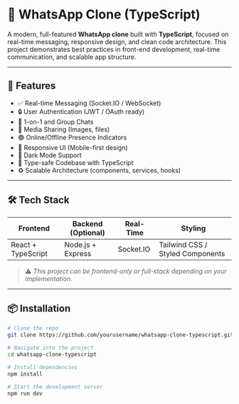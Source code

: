 # 📱 WhatsApp Clone (TypeScript)

A modern, full-featured **WhatsApp clone** built with **TypeScript**, focused on real-time messaging, responsive design, and clean code architecture. This project demonstrates best practices in front-end development, real-time communication, and scalable app structure.

---

## 🚀 Features

- ✅ Real-time Messaging (Socket.IO / WebSocket)
- 🔒 User Authentication (JWT / OAuth ready)
- 💬 1-on-1 and Group Chats
- 📸 Media Sharing (Images, files)
- 🟢 Online/Offline Presence Indicators
- 📱 Responsive UI (Mobile-first design)
- 🌙 Dark Mode Support
- 🧼 Type-safe Codebase with TypeScript
- ♻️ Scalable Architecture (components, services, hooks)

---

## 🛠️ Tech Stack

| Frontend              | Backend (Optional) | Real-Time | Styling                     |
|-----------------------|--------------------|-----------|-----------------------------|
| React + TypeScript    | Node.js + Express  | Socket.IO | Tailwind CSS / Styled Components |

> ⚠️ *This project can be frontend-only or full-stack depending on your implementation.*

---

## 📦 Installation

```bash
# Clone the repo
git clone https://github.com/yourusername/whatsapp-clone-typescript.git

# Navigate into the project
cd whatsapp-clone-typescript

# Install dependencies
npm install

# Start the development server
npm run dev
